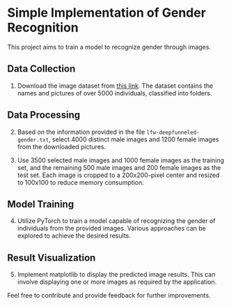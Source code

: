 # Simple Implementation of Gender Recognition

This project aims to train a model to recognize gender through images.

## Data Collection

1. Download the image dataset from [this link](http://vis-www.cs.umass.edu/lfw/lfw-deepfunneled.tgz). The dataset contains the names and pictures of over 5000 individuals, classified into folders.

## Data Processing

2. Based on the information provided in the file `lfw-deepfunneled-gender.txt`, select 4000 distinct male images and 1200 female images from the downloaded pictures.

3. Use 3500 selected male images and 1000 female images as the training set, and the remaining 500 male images and 200 female images as the test set. Each image is cropped to a 200x200-pixel center and resized to 100x100 to reduce memory consumption.

## Model Training

4. Utilize PyTorch to train a model capable of recognizing the gender of individuals from the provided images. Various approaches can be explored to achieve the desired results.

## Result Visualization

5. Implement matplotlib to display the predicted image results. This can involve displaying one or more images as required by the application.

Feel free to contribute and provide feedback for further improvements.






